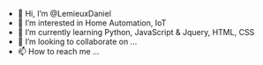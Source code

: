 - 👋 Hi, I’m @LemieuxDaniel
- 👀 I’m interested in Home Automation, IoT
- 🌱 I’m currently learning Python, JavaScript & Jquery, HTML, CSS
- 💞️ I’m looking to collaborate on ...
- 📫 How to reach me ...

<!---
LemieuxDaniel/LemieuxDaniel is a ✨ special ✨ repository because its `README.md` (this file) appears on your GitHub profile.
You can click the Preview link to take a look at your changes.
--->
